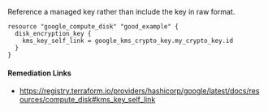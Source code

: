 
Reference a managed key rather than include the key in raw format.

```hcl
resource "google_compute_disk" "good_example" {
  disk_encryption_key {
    kms_key_self_link = google_kms_crypto_key.my_crypto_key.id
  }
}
```

#### Remediation Links
 - https://registry.terraform.io/providers/hashicorp/google/latest/docs/resources/compute_disk#kms_key_self_link

